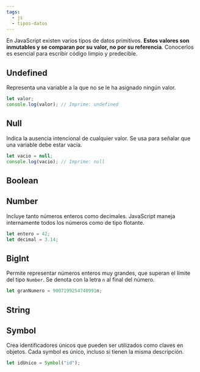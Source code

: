 ```yaml
---
tags:
  - js
  - tipos-datos
---
```

En JavaScript existen varios tipos de datos primitivos. **Estos valores son inmutables y se comparan por su valor, no por su referencia**. Conocerlos es esencial para escribir código limpio y predecible.

## Undefined

Representa una variable a la que no se le ha asignado ningún valor.

```js
let valor;
console.log(valor); // Imprime: undefined
```

## Null

Indica la ausencia intencional de cualquier valor. Se usa para señalar que una variable debe estar vacía.

```js
let vacio = null;
console.log(vacio); // Imprime: null
```

## Boolean

## Number

Incluye tanto números enteros como decimales. JavaScript maneja internamente todos los números como de tipo flotante.

```js
let entero = 42;
let decimal = 3.14;
```

## BigInt

Permite representar números enteros muy grandes, que superan el límite del tipo `Number`. Se denota con la letra `n` al final del número.

```js
let granNumero = 9007199254740991n;
```

## String

## Symbol

Crea identificadores únicos que pueden ser utilizados como claves en objetos. Cada symbol es único, incluso si tienen la misma descripción.

```js
let idUnico = Symbol("id");
```